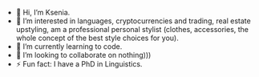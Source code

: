 - 👋 Hi, I’m Ksenia.
- 👀 I’m interested in languages, cryptocurrencies and trading, real estate upstyling, am a professional personal stylist (clothes, accessories, the whole concept of the best style choices for you).
- 🌱 I’m currently learning to code.
- 💞️ I’m looking to collaborate on nothing)))
- ⚡ Fun fact: I have a PhD in Linguistics.

<!---
Carayuksa/Carayuksa is a ✨ special ✨ repository because its `README.md` (this file) appears on your GitHub profile.
You can click the Preview link to take a look at your changes.
--->
